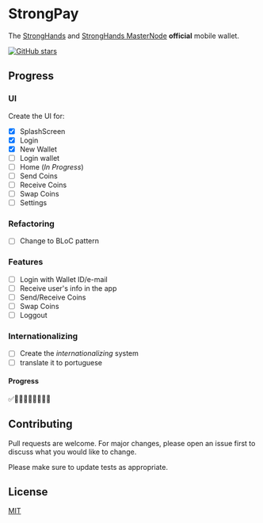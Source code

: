 # StrongPay

The [StrongHands](https://www.stronghands.info/) and [StrongHands MasterNode](https://www.stronghands.info/masternodes/) **official** mobile wallet.

[![GitHub stars](https://img.shields.io/github/stars/lapadev/strongpay?style=social)](https://github.com/lapadev/strongpay)

## Progress

### UI

Create the UI for:
- [x] SplashScreen
- [x] Login
- [x] New Wallet
- [ ] Login wallet
- [ ] Home (_In Progress_)
- [ ] Send Coins
- [ ] Receive Coins
- [ ] Swap Coins
- [ ] Settings

### Refactoring

- [ ] Change to BLoC pattern

### Features

- [ ] Login with Wallet ID/e-mail
- [ ] Receive user's info in the app
- [ ] Send/Receive Coins
- [ ] Swap Coins
- [ ] Loggout

### Internation­alizing

- [ ] Create the _internationalizing_ system
- [ ] translate it to portuguese

#### Progress
 ✅🔲🔲🔲🔲🔲🔲🔲🔲


## Contributing
Pull requests are welcome. For major changes, please open an issue first to discuss what you would like to change.

Please make sure to update tests as appropriate.

## License
[MIT](https://choosealicense.com/licenses/mit/)